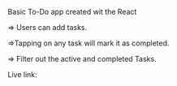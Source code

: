 Basic To-Do app created wit the React

=> Users can add tasks.

=>Tapping on any task will mark it as completed.

=> Filter out the active and completed Tasks.

Live link:
